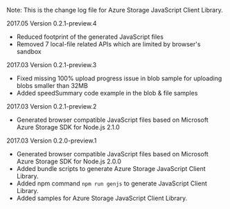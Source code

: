 Note: This is the change log file for Azure Storage JavaScript Client Library.

2017.05 Version 0.2.1-preview.4

* Reduced footprint of the generated JavaScript files
* Removed 7 local-file related APIs which are limited by browser's sandbox

2017.03 Version 0.2.1-preview.3

* Fixed missing 100% upload progress issue in blob sample for uploading blobs smaller than 32MB
* Added speedSummary code example in the blob & file samples

2017.03 Version 0.2.1-preview.2

* Generated browser compatible JavaScript files based on Microsoft Azure Storage SDK for Node.js 2.1.0

2017.03 Version 0.2.0-preview.1

* Generated browser compatible JavaScript files based on Microsoft Azure Storage SDK for Node.js 2.0.0
* Added bundle scripts to generate Azure Storage JavaScript Client Library.
* Added npm command `npm run genjs` to generate JavaScript Client Library.
* Added samples for Azure Storage JavaScript Client Library.